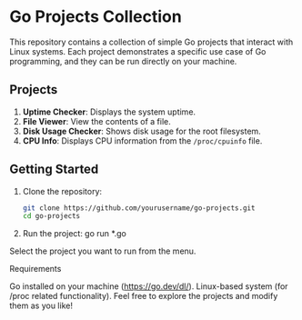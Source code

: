 # Go Projects Collection

This repository contains a collection of simple Go projects that interact with Linux systems. Each project demonstrates a specific use case of Go programming, and they can be run directly on your machine.

## Projects

1. **Uptime Checker**: Displays the system uptime.
2. **File Viewer**: View the contents of a file.
3. **Disk Usage Checker**: Shows disk usage for the root filesystem.
4. **CPU Info**: Displays CPU information from the `/proc/cpuinfo` file.

## Getting Started

1. Clone the repository:
   ```bash
   git clone https://github.com/yourusername/go-projects.git
   cd go-projects
2. Run the project:
  go run *.go

  Select the project you want to run from the menu.

Requirements

  Go installed on your machine (https://go.dev/dl/).
  Linux-based system (for /proc related functionality).
  Feel free to explore the projects and modify them as you like!
